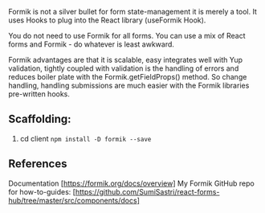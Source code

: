 Formik is not a silver bullet for form state-management it is merely a tool. It uses Hooks to plug into the React library (useFormik Hook).

You do not need to use Formik for all forms. You can use a mix of React forms and Formik - do whatever is least awkward.

Formik advantages are that it is scalable, easy integrates well with Yup validation, tightly coupled with validation is the handling of errors and reduces boiler plate with the Formik.getFieldProps() method. So change handling, handling submissions are much easier with the Formik libraries pre-written hooks.

## Scaffolding:

1. cd client `npm install -D formik --save`

## References

Documentation [https://formik.org/docs/overview]
My Formik GitHub repo for how-to-guides: [https://github.com/SumiSastri/react-forms-hub/tree/master/src/components/docs]
